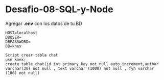 # Desafio-08-SQL-y-Node

Agregar **.env** con los datos de tu BD
```
HOST=localhost
DBUSER=
DBPASSWORD=
DB=knex

Script crear tabla chat
use knex;
create table chat(id int primary key not null auto_increment,author varchar(30) not null , text varchar (1000) not null , fyh varchar (100) not null)
```
